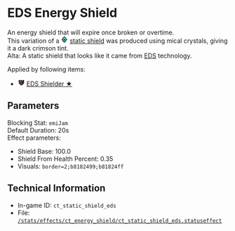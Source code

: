 # EDS Energy Shield

An energy shield that will expire once broken or overtime.  
This variation of a <img src="https://raw.githubusercontent.com/Ceterai/Enternia/main/stats/effects/ct_energy_shield/ct_static_shield.png" alt="Static Shield icon" loading="lazy" width="auto" height="16px"/> [static shield](https://ceterai.github.io/MyEnternia/Wiki/StaticShield) was produced using mical crystals, giving it a dark crimson tint.  
Alta: A static shield that looks like it came from [EDS](https://ceterai.github.io/MyEnternia/Wiki/Tags/Eds) technology.

Applied by following items:

- <img src="https://raw.githubusercontent.com/Ceterai/Enternia/main/items/generic/other/ct_eds_shielder.png" alt="EDS Shielder ★ icon" loading="lazy" width="auto" height="16px"/> [EDS Shielder ★](https://ceterai.github.io/MyEnternia/Wiki/EDSShielder)

## Parameters

Blocking Stat: `emiJam`  
Default Duration: 20s  
Effect parameters:

- Shield Base: 100.0
- Shield From Health Percent: 0.35
- Visuals: `border=2;b8182499;b81824ff`

## Technical Information

- In-game ID: `ct_static_shield_eds`
- File: [`/stats/effects/ct_energy_shield/ct_static_shield_eds.statuseffect`](https://github.com/Ceterai/Enternia/blob/main/stats/effects/ct_energy_shield/ct_static_shield_eds.statuseffect)
